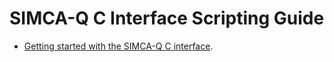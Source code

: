 # SIMCA-Q C Interface Scripting Guide

- [Getting started with the SIMCA-Q C interface](00_GettingStarted_Includes/00_GettingStarted_Includes.md).
